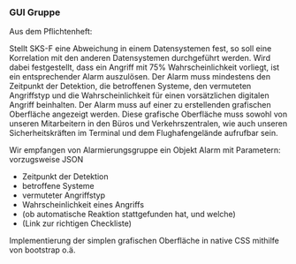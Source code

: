 ### GUI Gruppe 

Aus dem Pflichtenheft:

Stellt SKS-F eine Abweichung in einem Datensystemen fest, so soll eine Korrelation mit den anderen Datensystemen durchgeführt werden. Wird dabei festgestellt, dass ein Angriff mit 75% Wahrscheinlichkeit vorliegt, ist ein entsprechender Alarm auszulösen. Der Alarm muss mindestens den Zeitpunkt der Detektion, die betroffenen Systeme, den vermuteten Angriffstyp und die Wahrscheinlichkeit für einen vorsätzlichen digitalen Angriff beinhalten. Der Alarm muss auf einer zu erstellenden grafischen Oberfläche angezeigt werden. Diese grafische Oberfläche muss sowohl von unseren Mitarbeitern in den Büros und Verkehrszentralen, wie auch unseren Sicherheitskräften im Terminal und dem Flughafengelände aufrufbar sein.

Wir empfangen von Alarmierungsgruppe ein Objekt Alarm mit Parametern:   vorzugsweise JSON
- Zeitpunkt der Detektion
- betroffene Systeme
- vermuteter Angriffstyp
- Wahrscheinlichkeit eines Angriffs
- (ob automatische Reaktion stattgefunden hat, und welche)
- (Link zur richtigen Checkliste)

Implementierung der simplen grafischen Oberfläche in native CSS mithilfe von bootstrap o.ä. 


